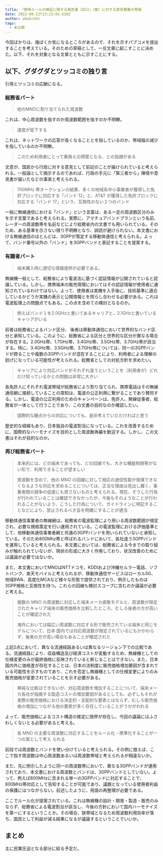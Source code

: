 ```yaml
---
title: 「競争ルールの検証に関する報告書 2022」（案）に対する意見募集の草稿
date: 2022-08-22T13:23:03.610Z
author: wkwkrnht
tags:
  - 未分類
---
```

今回ばかりは、幾ばくか気になるところがあるので、それを示すパブコメを提出することを考えている。そのための草稿として、一旦文章に起こすことに決めた。以下、それを対象となる文章とともに示すことにする。

## 以下、グダグダとツッコミの独り言

引用とツッコミの応酬になる。

### 総務省パート

> 他のMNOに割り当てられた周波数

これは、中心周波数を指すのか周波数範囲を指すのか不明瞭。

> 速度が低下する

これは、ネットワークの応答が長くなることとを指しているのか、帯域幅の減少を指しているのか不明瞭。

> このため利用者にとって乗換えの障壁となる、との指摘がある

文意が、国民から行政に対する意見として前記のことが届けられていると考えられる。一般論として摘示するのであれば、行政の手元に「第三者から」陳情や意見書が届いたなどの事実と考えられる。

> 700MHz 帯オークションの結果、多くの地域系中小事業者が獲得した免許ブロックに対応する「バンド 12」と、AT&T が獲得した免許ブロックに対応する「バンド 17」という、互換性のない２つのバンド

一般に無線通信における「バンド」という言葉は、ある一定の周波数区分のみを示す言葉であると考えられる。実際に、アマチュアバンドプランという名前、レーダーの周波数帯を名前などにより総務省内の文書でも用いられている。そのため、ある基準を示さない限り不明瞭となり、誤読が避けられない。本文書における無線通信のほとんどは、3GPPが策定する移動体通信と考えられる。よって、バンド番号以外の「バンド」を3GPPバンドと表記することを提案する。

### 有識者パート

> 端末購入時に適切な情報提供が必要である。

無線機一般として、総務省により電波法に基づく認証情報が公開されていると認識している。しかし、携帯端末の販売現場においてはその認証情報が使用者に通知されているわけではない。よって、使用者は実機を入手後に、技術基準に適合しているかどうか実機の表示と公開情報とを照らし合わせる必要がある。これは電波監理上の問題点でもある。この点を含めての検討となるのか。

> 例えばバンド１を2.0GHzと書いてあるキャリアと、2.1GHzと書いているキャリアがいる

前者は総務省によるバンド区分、 後者は移動体通信において世界的なバンド区分と承知している。このように、総務省による区分と世界的な区分が異なる場合が存在する。2.0GHz帯、1.7GHz帯、3.4GHz帯、3.5GHz帯、3.7GHz帯が該当する。特に、3.4GHz帯、3.5GHz帯、3.7GHz帯については、同一の3GPPバンドが跨ることや複数の3GPPバンドが混在することにより、利用者による理解の妨げになっている可能性が考えられる。総務省としての対処方針を求めたい。

> キャリアにより対応バンドがそれぞれ違うということを（利用者が）どれだけ知っているかとの問題は非常に大きい

各免許人にそれぞれ電波帯域が総務省により割り当てられ、携帯電話はその無線通信網に接続していることの周知は、電波の公正利用に繋がることであり賛同する。しかし、電波の公正利用のためのキャンペーンは、免許人、無線従事者、総務省が一体として行うことであり、この文書の目的なのか確認したい。

> 国際的な観点からの対応についても、是非考えていただければと思う

歴史的な経緯もあり、日本独自の電波割当になっている。これを改善するために、国際的なハーモナイズを目的とした周波数再編を歓迎する。しかし、この文書はそれが目的なのか。

### 再び総務省パート

> 本来的には、どの端末であっても、どの回線でも、大きな機能制限等がない形で、利用できることが望ましい
>
> 周波数を含めて、他の MNO の回線に対して相応の通信性能が発揮できなくなるような対応を求めることについては、正当な理由は見出し難く、事業者間の競争の促進にも資さないものと考えられる。現在、そうした行為が行われていることは確認できなかったが、今後もそのようなことが行われることがないよう、こうした行為について、ガイドラインに明記することなどにより、禁止されるべき旨を明確にすることが適当

移動体通信事業者の無線網は、総務省の電波監理により用いる周波数範囲が規定され、必要な規格策定を行い運用されている。この電波監理における評価基準として、他移動体通信事業者網と共通の3GPPバンドを用いられていないと承知している。そのため800Mhz帯と呼ばれるバンドにおいて、各社違う3GPPバンドを運用していると考えられる。本文書においては、総務省による今までの取り組みが触れられていないが、現状の形成に大きく作用しており、状況改善のためには議論が必要ではないか。

また、本文書においてMNOはNTTドコモ、KDDIおよび沖縄セルラー電話、ソフトバンク、楽天モバイルと考えられるが、移動体通信サービスはローカル5G、地域BWA、高度化MCAなど様々な形態で提供されており、例示したものは3GPP規格と互換性を持つ。これらの回線も検討スコープに含むのか議論が必要と考える。

> 複数の MNO の周波数に対応した端末メーカ直販モデルと、周波数が限定されたキャリア端末の販売価格を比較したところ、むしろ後者の方が高いことが確認された
>
> 海外においては幅広い周波数に対応する形で販売されている端末と同じモデルについて、日本
> 国内では対応周波数が限定されているにもかかわらず、後者の方が高い場合もあることが確認された

上記2点において、異なる流通経路あるいは異なるリージョン下での比較である。流通経路により、収益構造及び経済コストが変動するため、無線機としての仕様変更のみが最終価格に反映されていると断じることはできない。また、日本国内外に価格差が存在することは、日本の法制度に販売価格増加要因が含まれている可能性を示すものであり、これを否定し無線機としての仕様変更によりのみ販売価格が変更されていることを示す必要がある。

> 単純な比較はできないが、対応周波数を増加することについて、端末メーカ各社が指摘する製造コストの増加要因があるとしても、必ずしもそれが実際の販売価格における決定的・支配的な要素とはならず、むしろ販売価格の増加につながる他の要素が多く存在していることがうかがわれる

よって、販売価格によるコスト構造の推定に限界が存在し、今回の議論にはふさわしくないとる必要があると考える。

> 各 MNO の主要な周波数に対応することをルール化・標準化することが一つの案として考え
> られる

前段では周波数とバンドを使い分けていると考えられる。その例に倣えば、ここで指す周波数は中心周波数あるいは周波数帯域と考えられるが相違ないか。

また、先に例示したように同一の周波数帯において、異なる3GPPバンドが運用されており、本文書における周波数とバンドは、3GPPバンドとしていない。よって、例えば800MHzに含まれる単一の3GPPバンドに対応することで、800MHz帯対応として告知することが可能であり、議題となっている使用者利益の保護にはつながらない。前述したように、用語の再整理が必要である。

ここでルール化が提案されている。これは無線機の設計・開発・製造・販売のみならず、総務省による電波割当が該当し、今後の方針において国内ハーモナイズを第一にするということか。その場合、狭帯域となるため周波数利用効率が落ち、国民として利益が減る結果になるが議論するということでいいか。

## まとめ

主に民業圧迫となる部分に絞る予定だ。